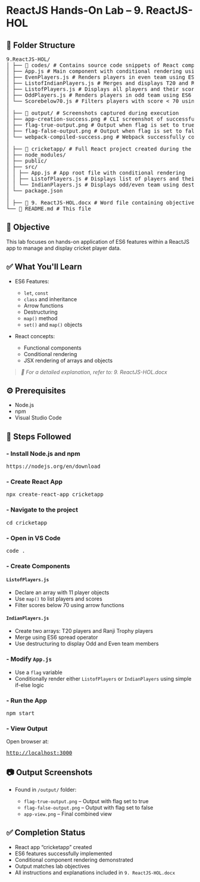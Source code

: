 # ReactJS Hands-On Lab – 9. ReactJS-HOL

## 📁 Folder Structure
<pre>9.ReactJS-HOL/ 
│ ├── 📂 codes/ # Contains source code snippets of React components 
│ ├── App.js # Main component with conditional rendering using flag 
│ ├── EvenPlayers.js # Renders players in even team using ES6 destructuring 
│ ├── ListofIndianPlayers.js # Merges and displays T20 and Ranji players 
│ ├── ListofPlayers.js # Displays all players and their scores using map() 
│ ├── OddPlayers.js # Renders players in odd team using ES6 destructuring 
│ └── Scorebelow70.js # Filters players with score < 70 using arrow functions 
│
│ ├── 📂 output/ # Screenshots captured during execution 
│ ├── app-creation-success.png # CLI screenshot of successful app creation 
│ ├── flag-true-output.png # Output when flag is set to true 
│ ├── flag-false-output.png # Output when flag is set to false 
│ └── webpack-compiled-success.png # Webpack successfully compiled the app 
│
│ ├── 📂 cricketapp/ # Full React project created during the lab 
│ ├── node_modules/ 
│ ├── public/ 
│ ├── src/ 
│ │ ├── App.js # App root file with conditional rendering 
│ │ ├── ListofPlayers.js # Displays list of players and their scores 
│ │ └── IndianPlayers.js # Displays odd/even team using destructuring 
│ └── package.json 
│
│ ├── 📄 9. ReactJS-HOL.docx # Word file containing objective answers and instructions 
└── 📄 README.md # This file</pre>

## 📌 Objective

This lab focuses on hands-on application of ES6 features within a ReactJS app to manage and display cricket player data.

## ✅ What You'll Learn

* ES6 Features:

  * `let`, `const`
  * `class` and inheritance
  * Arrow functions
  * Destructuring
  * `map()` method
  * `set()` and `map()` objects

* React concepts:

  * Functional components
  * Conditional rendering
  * JSX rendering of arrays and objects

> *📝 For a detailed explanation, refer to: 9. ReactJS-HOL.docx*

## ⚙️ Prerequisites

* Node.js
* npm
* Visual Studio Code

## 🚀 Steps Followed

### - Install Node.js and npm

<pre>https://nodejs.org/en/download</pre>

### - Create React App

<pre>npx create-react-app cricketapp</pre>

### - Navigate to the project

<pre>cd cricketapp</pre>

### - Open in VS Code

<pre>code .</pre>

### - Create Components

#### `ListofPlayers.js`

* Declare an array with 11 player objects
* Use `map()` to list players and scores
* Filter scores below 70 using arrow functions

#### `IndianPlayers.js`

* Create two arrays: T20 players and Ranji Trophy players
* Merge using ES6 spread operator
* Use destructuring to display Odd and Even team members

### - Modify `App.js`

* Use a `flag` variable
* Conditionally render either `ListofPlayers` or `IndianPlayers` using simple if-else logic

### - Run the App

<pre>npm start</pre>

### - View Output

Open browser at: <pre>[http://localhost:3000](http://localhost:3000)</pre>

## 📷 Output Screenshots

* Found in `/output/` folder:

  * `flag-true-output.png` – Output with flag set to true
  * `flag-false-output.png` – Output with flag set to false
  * `app-view.png` – Final combined view

## ✅ Completion Status

* React app “cricketapp” created
* ES6 features successfully implemented
* Conditional component rendering demonstrated
* Output matches lab objectives
* All instructions and explanations included in `9. ReactJS-HOL.docx`

